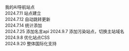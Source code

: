 我的AI导航站点  
2024.7.11  站点建立  
2024.7.12  自动跳转更新  
2024.7.14  统计添加  
2024.7.25  添加名言api
2024.9.7   添加污染站点，切换主站域名  
2024.9.8   优化站点CSS  
2024.9.20  整体国际化支持
